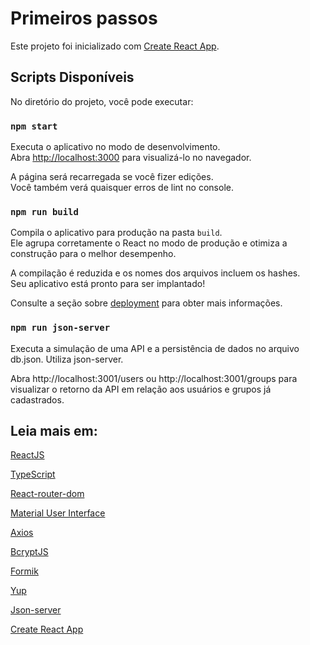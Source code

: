 # Primeiros passos

Este projeto foi inicializado com [Create React App](https://github.com/facebook/create-react-app).

## Scripts Disponíveis

No diretório do projeto, você pode executar:

### `npm start`

Executa o aplicativo no modo de desenvolvimento.\
Abra [http://localhost:3000](http://localhost:3000) para visualizá-lo no navegador.

A página será recarregada se você fizer edições.\
Você também verá quaisquer erros de lint no console.

### `npm run build`

Compila o aplicativo para produção na pasta `build`.\
Ele agrupa corretamente o React no modo de produção e otimiza a construção para o melhor desempenho.

A compilação é reduzida e os nomes dos arquivos incluem os hashes.\
Seu aplicativo está pronto para ser implantado!

Consulte a seção sobre [deployment](https://facebook.github.io/create-react-app/docs/deployment) para obter mais informações.

### `npm run json-server`

Executa a simulação de uma API e a persistência de dados no arquivo db.json.
Utiliza json-server.

Abra http://localhost:3001/users ou http://localhost:3001/groups para visualizar o retorno da API em relação aos usuários e grupos já cadastrados.

## Leia mais em:

[ReactJS](https://reactjs.org/)

[TypeScript](https://www.typescriptlang.org/)

[React-router-dom](https://github.com/remix-run/react-router)

[Material User Interface](https://mui.com/)

[Axios](https://axios-http.com/)

[BcryptJS](https://github.com/dcodeIO/bcrypt.js/)

[Formik](https://formik.org/)

[Yup](https://github.com/jquense/yup/)

[Json-server](https://github.com/typicode/json-server/)

[Create React App](https://facebook.github.io/create-react-app/docs/getting-started)
